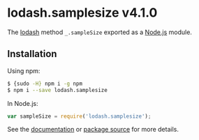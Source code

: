 # lodash.samplesize v4.1.0

The [lodash](https://lodash.com/) method `_.sampleSize` exported as a [Node.js](https://nodejs.org/) module.

## Installation

Using npm:
```bash
$ {sudo -H} npm i -g npm
$ npm i --save lodash.samplesize
```

In Node.js:
```js
var sampleSize = require('lodash.samplesize');
```

See the [documentation](https://lodash.com/docs#sampleSize) or [package source](https://github.com/lodash/lodash/blob/4.1.0-npm-packages/lodash.samplesize) for more details.

